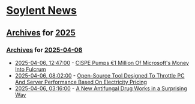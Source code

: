 # [Soylent News](../../../README.md)

## [Archives](../../index.md) for [2025](../index.md)

### [Archives](../../index.md) for [2025-04-06](index.md)

* [2025-04-06, 12:47:00](https://soylentnews.org/article.pl?sid=25/04/05/1319211&from=rss) - [CISPE Pumps €1 Million Of Microsoft's Money Into Fulcrum](https://soylentnews.org/article.pl?sid=25/04/05/1319211&from=rss)
* [2025-04-06, 08:02:00](https://soylentnews.org/article.pl?sid=25/04/05/1234244&from=rss) - [Open-Source Tool Designed To Throttle PC And Server Performance Based On Electricity Pricing](https://soylentnews.org/article.pl?sid=25/04/05/1234244&from=rss)
* [2025-04-06, 03:16:00](https://soylentnews.org/article.pl?sid=25/04/05/123257&from=rss) - [A New Antifungal Drug Works in a Surprising Way](https://soylentnews.org/article.pl?sid=25/04/05/123257&from=rss)
